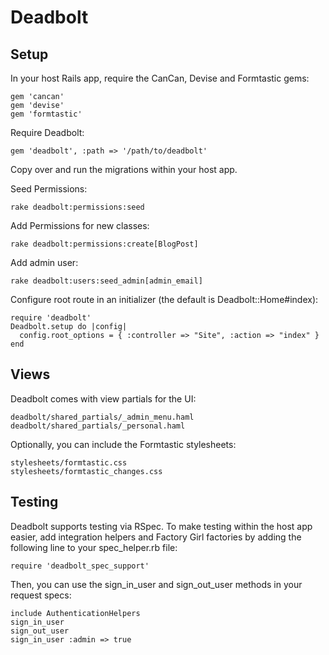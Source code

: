 # Deadbolt

## Setup
In your host Rails app, require the CanCan, Devise and Formtastic gems:

    gem 'cancan'
    gem 'devise'
    gem 'formtastic'

Require Deadbolt:

    gem 'deadbolt', :path => '/path/to/deadbolt'

Copy over and run the migrations within your host app.

Seed Permissions:

    rake deadbolt:permissions:seed

Add Permissions for new classes:

    rake deadbolt:permissions:create[BlogPost]

Add admin user:

    rake deadbolt:users:seed_admin[admin_email]

Configure root route in an initializer (the default is Deadbolt::Home#index):

    require 'deadbolt'
    Deadbolt.setup do |config|
      config.root_options = { :controller => "Site", :action => "index" }
    end

## Views
Deadbolt comes with view partials for the UI:

    deadbolt/shared_partials/_admin_menu.haml
    deadbolt/shared_partials/_personal.haml

Optionally, you can include the Formtastic stylesheets:

    stylesheets/formtastic.css
    stylesheets/formtastic_changes.css

## Testing
Deadbolt supports testing via RSpec.  To make testing within the host app easier, add integration helpers and Factory Girl factories by adding the following line to your spec_helper.rb file:

    require 'deadbolt_spec_support'

Then, you can use the sign_in_user and sign_out_user methods in your request specs:

    include AuthenticationHelpers
    sign_in_user
    sign_out_user
    sign_in_user :admin => true
